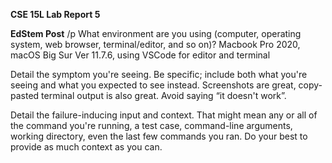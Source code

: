 **CSE 15L Lab Report 5**


**EdStem Post** /p
What environment are you using (computer, operating system, web browser, terminal/editor, and so on)?
Macbook Pro 2020, macOS Big Sur Ver 11.7.6, using VSCode for editor and terminal


Detail the symptom you're seeing. Be specific; include both what you're seeing and what you expected to see instead. Screenshots are great, copy-pasted terminal output is also great. Avoid saying “it doesn't work”.



Detail the failure-inducing input and context. That might mean any or all of the command you're running, a test case, command-line arguments, working directory, even the last few commands you ran. Do your best to provide as much context as you can.
